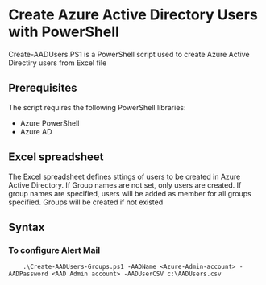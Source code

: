 # Create Azure Active Directory Users with PowerShell

Create-AADUsers.PS1 is a PowerShell script used to create Azure Active Directiry users from Excel file

## Prerequisites
The script requires the following PowerShell libraries:
* Azure PowerShell
* Azure AD


## Excel spreadsheet

The Excel spreadsheet defines sttings of users to be created in Azure Active Directory.
If Group names are not set, only users are created.
If group names are specified, users will be added as member for all groups specified. Groups will be created if not existed

## Syntax

### To configure Alert Mail

```
    .\Create-AADUsers-Groups.ps1 -AADName <Azure-Admin-account> -AADPassword <AAD Admin account> -AADUserCSV c:\AADUsers.csv

```

